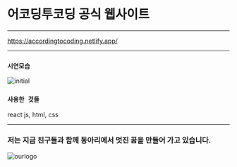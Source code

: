 # 어코딩투코딩 공식 웹사이트


------------

https://accordingtocoding.netlify.app/

------------
### `시연모습`


![initial](https://user-images.githubusercontent.com/57530375/114481758-2d7def00-9c40-11eb-9206-7bddd7d190d4.png)


### `사용한 것들`

react js, html, css

------------

### 저는 지금 친구들과 함께 동아리에서 멋진 꿈을 만들어 가고 있습니다.
![ourlogo](https://user-images.githubusercontent.com/57530375/114299285-6198c900-9af5-11eb-857e-e6030b33dece.png)

